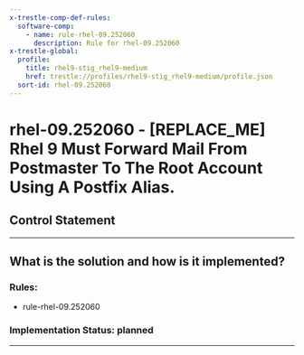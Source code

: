 ```yaml
---
x-trestle-comp-def-rules:
  software-comp:
    - name: rule-rhel-09.252060
      description: Rule for rhel-09.252060
x-trestle-global:
  profile:
    title: rhel9-stig_rhel9-medium
    href: trestle://profiles/rhel9-stig_rhel9-medium/profile.json
  sort-id: rhel-09.252060
---
```


# rhel-09.252060 - \[REPLACE_ME\] Rhel 9 Must Forward Mail From Postmaster To The Root Account Using A Postfix Alias.

## Control Statement

______________________________________________________________________

## What is the solution and how is it implemented?

<!-- For implementation status enter one of: implemented, partial, planned, alternative, not-applicable -->

<!-- Note that the list of rules under ### Rules: is read-only and changes will not be captured after assembly to JSON -->

<!-- Add control implementation description here for control: rhel-09.252060 -->

### Rules:

  - rule-rhel-09.252060

### Implementation Status: planned

______________________________________________________________________
